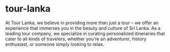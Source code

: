 # tour-lanka
At Tour Lanka, we believe in providing more than just a tour – we offer an experience that immerses you in the beauty and culture of Sri Lanka. As a leading tour company, we specialize in curating personalized itineraries that cater to all kinds of travelers, whether you're an adventurer, history enthusiast, or someone simply looking to relax. 
